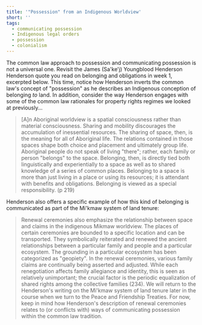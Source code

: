 ```yaml
---
title: '"Possession" from an Indigenous Worldview'
short: ''
tags:
  - communicating possession
  - Indigenous legal orders
  - possession
  - colonialism
---
```


The common law approach to possession and communicating possession is not a universal one. Revisit the James (Sa'ke'j) Youngblood Henderson Henderson quote you read on belonging and obligations in week 1, excerpted below. This time, notice how Henderson inverts the common law's concept of "possession" as he describes an Indigenous conception of belonging *to* land. In addition, consider the way Henderson engages with some of the common law rationales for property rights regimes we looked at previously... <!--this idea probably needs to be expanded or made more specific but I wasn't sure how to do it without knowing how we'll describe the rationales.-->
> [A]n Aboriginal worldview is a spatial consciousness rather than material consciousness. Sharing and mobility discourages the accumulation of inessential resources. The sharing of space, then, is the meaning for all of Aboriginal life. The relations contained in those spaces shape both choice and placement and ultimately group life. Aboriginal people do not speak of living "there"; rather, each family or person "belongs" to the space. Belonging, then, is directly tied both linguistically and experientially to a space as well as to shared knowledge of a series of common places. Belonging to a space is more than just living in a place or using its resources; it is attendant with benefits and obligations. Belonging is viewed as a special responsibility. (p 219)
 
Henderson also offers a specific example of how this kind of belonging is communicated as part of the Mi'kmaw system of land tenure: 
> Renewal ceremonies also emphasize the relationship between space and claims in the indigenous Mikmaw worldview. The places of certain ceremonies are bounded to a specific location and can be transported. They symbolically reiterated and renewed the ancient relationships between a particular family and people and a particular ecosystem. The grounding in a particular ecosystem has been categorized as "geopiety". 
> In the renewal ceremonies, various family claims are continually being asserted and adjusted. While each renegotiation affects family allegiance and identity, this is seen as relatively unimportant; the crucial factor is the periodic equalization of shared rights among the collective families (234). 
 We will return to the Henderson's writing on the Mi'kmaw system of land tenure later in the course when we turn to the Peace and Friendship Treaties. For now, keep in mind how Henderson's description of renewal ceremonies relates to (or conflicts with) ways of communicating possession within the common law tradition. 
